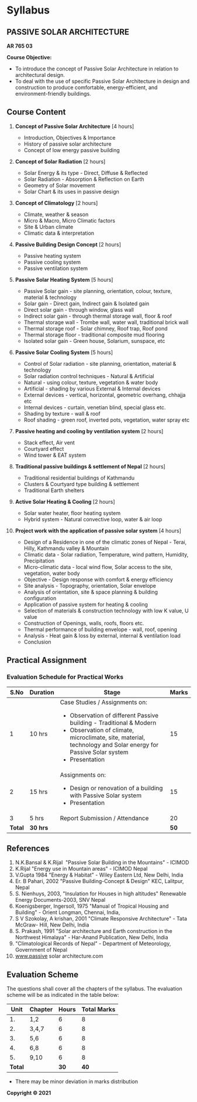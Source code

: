 # Syllabus

## PASSIVE SOLAR ARCHITECTURE

**AR 765 03**

**Course Objective:**

* To introduce the concept of Passive Solar Architecture in relation to architectural design.
* To deal with the use of specific Passive Solar Architecture in design and construction to produce comfortable, energy-efficient, and environment-friendly buildings.

## Course Content

1. **Concept of Passive Solar Architecture** [4 hours]
    * Introduction, Objectives & Importance
    * History of passive solar architecture
    * Concept of low energy passive building

2. **Concept of Solar Radiation** [2 hours]
    * Solar Energy & its type - Direct, Diffuse & Reflected
    * Solar Radiation - Absorption & Reflection on Earth
    * Geometry of Solar movement
    * Solar Chart & its uses in passive design

3. **Concept of Climatology** [2 hours]
    * Climate, weather & season
    * Micro & Macro, Micro Climatic factors
    * Site & Urban climate
    * Climatic data & interpretation

4. **Passive Building Design Concept** [2 hours]
    * Passive heating system
    * Passive cooling system
    * Passive ventilation system

5. **Passive Solar Heating System** [5 hours]
    * Passive Solar gain - site planning, orientation, colour, texture, material & technology
    * Solar gain - Direct gain, Indirect gain & Isolated gain
    * Direct solar gain - through window, glass wall
    * Indirect solar gain - through thermal storage wall, floor & roof
    * Thermal storage wall - Trombe wall, water wall, traditional brick wall
    * Thermal storage roof - Solar chimney, Roof trap, Roof pond
    * Thermal storage floor - traditional composite mud flooring
    * Isolated solar gain - Green house, Solarium, sunspace, etc

6. **Passive Solar Cooling System** [5 hours]
    * Control of Solar radiation - site planning, orientation, material & technology
    * Solar radiation control techniques - Natural & Artificial
    * Natural - using colour, texture, vegetation & water body
    * Artificial - shading by various External & Internal devices
    * External devices - vertical, horizontal, geometric overhang, chhajja etc
    * Internal devices - curtain, venetian blind, special glass etc.
    * Shading by texture - wall & roof
    * Roof shading - green roof, inverted pots, vegetation, water spray etc

7. **Passive heating and cooling by ventilation system** [2 hours]
    * Stack effect, Air vent
    * Courtyard effect
    * Wind tower & EAT system

8. **Traditional passive buildings & settlement of Nepal** [2 hours]
    * Traditional residential buildings of Kathmandu
    * Clusters & Courtyard type building & settlement
    * Traditional Earth shelters

9. **Active Solar Heating & Cooling** [2 hours]
    * Solar water heater, floor heating system
    * Hybrid system - Natural convective loop, water & air loop

10. **Project work with the application of passive solar system** [4 hours]
    * Design of a Residence in one of the climatic zones of Nepal - Terai, Hilly, Kathmandu valley & Mountain
    * Climatic data - Solar radiation, Temperature, wind pattern, Humidity, Precipitation
    * Micro-climatic data - local wind flow, Solar access to the site, vegetation, water body
    * Objective - Design response with comfort & energy efficiency
    * Site analysis - Topography, orientation, Solar envelope
    * Analysis of orientation, site & space planning & building configuration
    * Application of passive system for heating & cooling
    * Selection of materials & construction technology with low K value, U value
    * Construction of Openings, walls, roofs, floors etc.
    * Thermal performance of building envelope - wall, roof, opening
    * Analysis - Heat gain & loss by external, internal & ventilation load
    * Conclusion

## Practical Assignment

### Evaluation Schedule for Practical Works

| S.No | Duration | Stage | Marks |
|---|---|---|---|
| 1 | 10 hrs | Case Studies / Assignments on: <ul><li>Observation of different Passive building - Traditional & Modern</li><li>Observation of climate, microclimate, site, material, technology and Solar energy for Passive Solar system</li><li>Presentation</li></ul> | 15 |
| 2 | 15 hrs | Assignments on: <ul><li>Design or renovation of a building with Passive Solar system</li><li>Presentation</li></ul> | 15 |
| 3 | 5 hrs | Report Submission / Attendance | 20 |
| **Total** | **30 hrs** |  | **50** |

## References

1. N.K.Bansal & K.Rijal  "Passive Solar Building in the Mountains" - ICIMOD
2. K.Rijal "Energy use in Mountain areas" - ICIMOD Nepal
3. V.Gupta 1984 "Energy & Habitat" - Wiley Eastern Ltd, New Delhi, India
4. Er. B Pahari, 2002 "Passive Building-Concept & Design" KEC, Lalitpur, Nepal
5. S. Nienhuys, 2003, "Insulation for Houses in high altitudes" Renewable Energy Documents-2003, SNV Nepal
6. Koenigsberger, Ingersoll, 1975 "Manual of Tropical Housing and Building" - Orient Longman, Chennai, India,
7. S V Szokolay, A krishan, 2001 "Climate Responsive Architecture" - Tata McGraw- Hill, New Delhi, India
8. S. Prakash, 1991 "Solar architecture and Earth construction in the Northwest Himalaya" - Har-Anand Publication, New Delhi, India
9. "Climatological Records of Nepal" - Department of Meteorology, Government of Nepal
10. www.passive solar architecture.com

## Evaluation Scheme

The questions shall cover all the chapters of the syllabus. The evaluation scheme will be as indicated in the table below:

| Unit | Chapter | Hours | Total Marks |
|---|---|---|---|
| 1. | 1,2 | 6 | 8 |
| 2. | 3,4,7 | 6 | 8 |
| 3. | 5,6 | 6 | 8 |
| 4. | 6,8 | 6 | 8 |
| 5. | 9,10 | 6 | 8 |
| **Total** |  | **30** | **40** |

* There may be minor deviation in marks distribution

**Copyright © 2021** 
